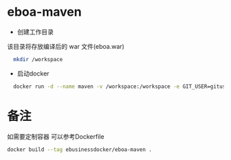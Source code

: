 # eboa-maven

- 创建工作目录

该目录将存放编译后的 war 文件(eboa.war)

```sh
  mkdir /workspace
```

- 启动docker

```sh
  docker run -d --name maven -v /workspace:/workspace -e GIT_USER=gitusername -e GIT_PASSWORD=gitpassword -e MYSQL_SERVER=server ebusinessdocker/eboa-maven
```

# 备注
如需要定制容器 可以参考Dockerfile

```sh
docker build --tag ebusinessdocker/eboa-maven .
```
